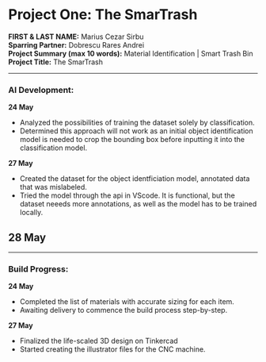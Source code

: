 # Project One: The SmarTrash

**FIRST & LAST NAME:** Marius Cezar Sirbu  
**Sparring Partner:** Dobrescu Rares Andrei  
**Project Summary (max 10 words):** Material Identification | Smart Trash Bin  
**Project Title:** The SmarTrash

---

### AI Development:

**24 May**  
- Analyzed the possibilities of training the dataset solely by classification.  
- Determined this approach will not work as an initial object identification model is needed to crop the bounding box before inputting it into the classification model.

**27 May**  
- Created the dataset for the object identficiation model, annotated data that was mislabeled.  
- Tried the model through the api in VScode. It is functional, but the dataset neeeds more annotations, as well as the model has to be trained locally.

**28 May**  
- 

---

### Build Progress:

**24 May**  
- Completed the list of materials with accurate sizing for each item.  
- Awaiting delivery to commence the build process step-by-step.

**27 May**
- Finalized the life-scaled 3D design on Tinkercad
- Started creating the illustrator files for the CNC machine.
  






